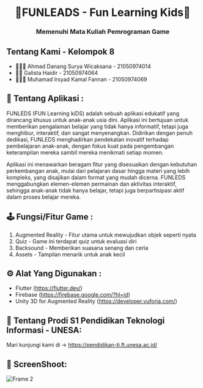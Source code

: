<h1 align="center">👼FUNLEADS - Fun Learning Kids🫰</h1>
<h3 align="center">Memenuhi Mata Kuliah Pemrograman Game</h3>

## Tentang Kami - Kelompok 8
- 👨🏼‍🏫 Ahmad Danang Surya Wicaksana - 21050974014
- 👨‍🔧 Galista Haidir - 21050974064
- 👨🏼‍💻 Muhamad Irsyad Kamal	Fannan - 21050974069


## 📱 Tentang Aplikasi :
FUNLEDS (FUN Learning kiDS) adalah sebuah aplikasi edukatif yang dirancang khusus untuk anak-anak usia dini. Aplikasi ini bertujuan untuk memberikan pengalaman belajar yang tidak hanya informatif, tetapi juga menghibur, interaktif, dan sangat menyenangkan. Didirikan dengan penuh dedikasi, FUNLEDS menghadirkan pendekatan inovatif terhadap pembelajaran anak-anak, dengan fokus kuat pada pengembangan keterampilan mereka sambil mereka menikmati setiap momen. 

Aplikasi ini menawarkan beragam fitur yang disesuaikan dengan kebutuhan perkembangan anak, mulai dari pelajaran dasar hingga materi yang lebih kompleks, yang disajikan dalam format yang mudah dicerna. FUNLEDS menggabungkan elemen-elemen permainan dan aktivitas interaktif, sehingga anak-anak tidak hanya belajar, tetapi juga berpartisipasi aktif dalam proses belajar mereka.

## 🕹 Fungsi/Fitur Game :
   1. Augmented Reality - Fitur utama untuk mewujudkan objek seperti nyata
   2. Quiz - Game ini terdapat quiz untuk evaluasi diri
   3. Backsound - Memberikan suasana senang dan ceria
   4. Assets - Tampilan menarik untuk anak kecil

## ⚙️ Alat Yang Digunakan :
- Flutter (https://flutter.dev/)
- Firebase (https://firebase.google.com/?hl=id)
- Unity 3D for Augmented Reality (https://developer.vuforia.com/)
 
## 🏢 Tentang Prodi S1 Pendidikan Teknologi Informasi - UNESA:
   Mari kunjungi kami di -> https://pendidikan-ti.ft.unesa.ac.id/

## 📸 ScreenShoot:
![Frame 2](https://github.com/irsyadkamal14/Funlead-Mobile/assets/98598266/18401cad-9222-414f-9e9f-05d436c84d1f)

